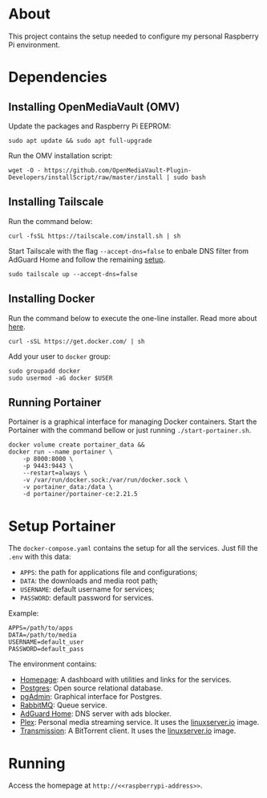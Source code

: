 # About
This project contains the setup needed to configure my personal Raspberry Pi environment.

# Dependencies

## Installing OpenMediaVault (OMV)
Update the packages and Raspberry Pi EEPROM:
```shell
sudo apt update && sudo apt full-upgrade
```

Run the OMV installation script:
```shell
wget -O - https://github.com/OpenMediaVault-Plugin-Developers/installScript/raw/master/install | sudo bash
```

## Installing Tailscale
Run the command below:

```shell
curl -fsSL https://tailscale.com/install.sh | sh
```

Start Tailscale with the flag `--accept-dns=false` to enbale DNS filter from AdGuard Home and follow the remaining [setup](https://tailscale.com/kb/1114/pi-hole#step-3-set-your-raspberry-pi-as-your-dns-server).
```shell
sudo tailscale up --accept-dns=false
```

## Installing Docker
Run the command below to execute the one-line installer. Read more about [here](https://github.com/docker/docker-install).

```shell
curl -sSL https://get.docker.com/ | sh
```

Add your user to `docker` group:

```shell
sudo groupadd docker
sudo usermod -aG docker $USER
```

## Running Portainer
Portainer is a graphical interface for managing Docker containers.
Start the Portainer with the command bellow or just running `./start-portainer.sh`.

```shell
docker volume create portainer_data &&
docker run --name portainer \
    -p 8000:8000 \
    -p 9443:9443 \
    --restart=always \
    -v /var/run/docker.sock:/var/run/docker.sock \
    -v portainer_data:/data \
    -d portainer/portainer-ce:2.21.5
```

# Setup Portainer
The `docker-compose.yaml` contains the setup for all the services. Just fill the `.env` with this data:

- `APPS`: the path for applications file and configurations;
- `DATA`: the downloads and media root path;
- `USERNAME`: default username for services;
- `PASSWORD`: default password for services.

Example:
```plaintext
APPS=/path/to/apps
DATA=/path/to/media
USERNAME=default_user
PASSWORD=default_pass
```

The environment contains:
- [Homepage](https://gethomepage.dev/): A dashboard with utilities and links for the services.
- [Postgres](https://www.postgresql.org/): Open source relational database.
- [pgAdmin](https://www.pgadmin.org/): Graphical interface for Postgres.
- [RabbitMQ](https://www.rabbitmq.com/): Queue service.
- [AdGuard Home](https://adguard.com/pt_br/adguard-home/overview.html): DNS server with ads blocker.
- [Plex](https://www.plex.tv/pt-br/): Personal media streaming service. It uses the [linuxserver.io](https://hub.docker.com/r/linuxserver/plex) image.
- [Transmission](https://transmissionbt.com/): A BitTorrent client. It uses the [linuxserver.io](https://hub.docker.com/r/linuxserver/transmission) image.

# Running
Access the homepage at `http://<<raspberrypi-address>>`.
